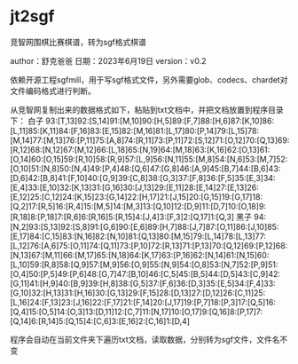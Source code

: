 # jt2sgf
竞智网围棋比赛棋谱，转为sgf格式棋谱

author：舒克爸爸
日期：2023年6月19日
version：v0.2

依赖开源工程sgfmill，用于写sgf格式文件，另外需要glob、codecs、chardet对文件编码格式进行判断。


从竞智网复制出来的数据格式如下，粘贴到txt文档中，并把文档放置到程序目录下：
白子
93:[T,13]92:[S,14]91:[M,10]90:[H,5]89:[F,7]88:[H,6]87:[K,10]86:[L,11]85:[K,11]84:[F,16]83:[E,15]82:[M,16]81:[L,17]80:[P,14]79:[L,15]78:[M,14]77:[M,13]76:[P,11]75:[A,8]74:[R,11]73:[P,11]72:[S,12]71:[O,12]70:[Q,13]69:[R,12]68:[N,12]67:[M,12]66:[L,18]65:[N,19]64:[M,18]63:[K,16]62:[O,13]61:[O,14]60:[O,15]59:[R,10]58:[R,9]57:[L,9]56:[N,11]55:[M,8]54:[N,6]53:[M,7]52:[O,10]51:[N,8]50:[N,4]49:[P,4]48:[Q,6]47:[G,8]46:[A,9]45:[B,7]44:[B,6]43:[D,6]42:[B,8]41:[F,10]40:[G,9]39:[C,8]38:[G,3]37:[F,8]36:[F,5]35:[E,3]34:[E,4]33:[E,10]32:[K,13]31:[G,16]30:[J,13]29:[E,11]28:[E,14]27:[E,13]26:[E,12]25:[C,12]24:[K,15]23:[G,14]22:[H,17]21:[J,15]20:[G,15]19:[G,17]18:[Q,2]17:[R,5]16:[R,4]15:[M,5]14:[M,3]13:[Q,10]12:[D,9]11:[D,7]10:[O,18]9:[R,18]8:[P,18]7:[R,6]6:[R,16]5:[R,15]4:[J,4]3:[F,3]2:[Q,17]1:[Q,3]
黑子
94:[N,2]93:[S,13]92:[S,8]91:[G,6]90:[E,6]89:[H,7]88:[J,7]87:[O,11]86:[J,10]85:[E,17]84:[C,15]83:[N,16]82:[N,10]81:[Q,13]80:[M,15]79:[L,14]78:[L,13]77:[L,12]76:[A,6]75:[O,11]74:[Q,11]73:[P,10]72:[R,13]71:[P,13]70:[Q,12]69:[P,12]68:[N,13]67:[M,11]66:[M,17]65:[N,18]64:[K,17]63:[P,16]62:[N,14]61:[N,15]60:[L,10]59:[R,8]58:[Q,9]57:[M,9]56:[O,9]55:[N,9]54:[O,8]53:[N,7]52:[P,9]51:[O,4]50:[P,5]49:[P,6]48:[G,7]47:[B,10]46:[C,5]45:[B,5]44:[D,5]43:[C,9]42:[G,11]41:[H,9]40:[B,9]39:[H,8]38:[G,5]37:[F,6]36:[D,3]35:[E,5]34:[F,4]33:[G,10]32:[H,13]31:[H,16]30:[G,13]29:[F,15]28:[D,13]27:[D,12]26:[C,11]25:[L,16]24:[F,13]23:[J,16]22:[F,17]21:[F,14]20:[J,17]19:[P,7]18:[P,3]17:[Q,5]16:[Q,4]15:[O,5]14:[O,3]13:[D,11]12:[C,7]11:[N,17]10:[O,17]9:[Q,16]8:[P,17]7:[Q,14]6:[R,14]5:[Q,15]4:[C,6]3:[E,16]2:[C,16]1:[D,4]

程序会自动在当前文件夹下遍历txt文档，读取数据，分别转为sgf文件，文件名不变
